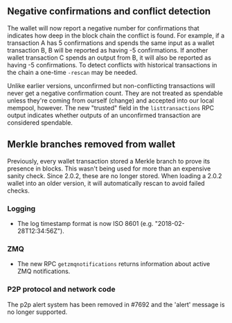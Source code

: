 Negative confirmations and conflict detection
---------------------------------------------

The wallet will now report a negative number for confirmations that indicates
how deep in the block chain the conflict is found. For example, if a transaction
A has 5 confirmations and spends the same input as a wallet transaction B, B
will be reported as having -5 confirmations. If another wallet transaction C
spends an output from B, it will also be reported as having -5 confirmations.
To detect conflicts with historical transactions in the chain a one-time
`-rescan` may be needed.

Unlike earlier versions, unconfirmed but non-conflicting transactions will never
get a negative confirmation count. They are not treated as spendable unless
they're coming from ourself (change) and accepted into our local mempool,
however. The new "trusted" field in the `listtransactions` RPC output
indicates whether outputs of an unconfirmed transaction are considered
spendable.

Merkle branches removed from wallet
-----------------------------------
Previously, every wallet transaction stored a Merkle branch to prove its
presence in blocks. This wasn't being used for more than an expensive
sanity check. Since 2.0.2, these are no longer stored. When loading a
2.0.2 wallet into an older version, it will automatically rescan to avoid
failed checks.

### Logging

- The log timestamp format is now ISO 8601 (e.g. "2018-02-28T12:34:56Z").

### ZMQ

- The new RPC `getzmqnotifications` returns information about active ZMQ
  notifications.

### P2P protocol and network code

The p2p alert system has been removed in #7692 and the 'alert' message is no longer supported.
